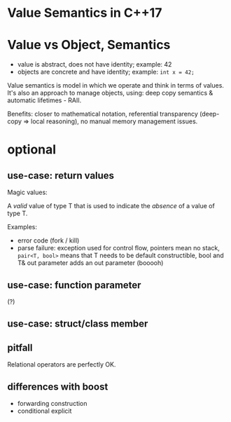 Value Semantics in C++17
========================

# Value vs Object, Semantics

- value is abstract, does not have identity; example: 42
- objects are concrete and have identity; example: `int x = 42;`

Value semantics is model in which we operate and think in terms of values. It's
also an approach to manage objects, using: deep copy semantics & automatic
lifetimes - RAII.

Benefits: closer to mathematical notation, referential transparency (deep-copy
=> local reasoning), no manual memory management issues.

# optional

## use-case: return values

Magic values:

A *valid* value of type T that is used to indicate the *absence* of a value of
type T.

Examples:
- error code (fork / kill)
- parse failure: exception used for control flow, pointers mean no stack,
  `pair<T, bool>` means that T needs to be default constructible, bool and T&
  out parameter adds an out parameter (booooh)

## use-case: function parameter

(?)

## use-case: struct/class member

## pitfall

Relational operators are perfectly OK.

## differences with boost

- forwarding construction
- conditional explicit

